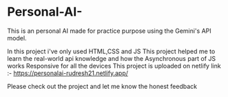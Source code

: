 # Personal-AI-
This is an personal AI made for practice purpose using the Gemini's API model.

In this project i've only used HTML,CSS and JS
This project helped me to learn the real-world api knowledge and how the Asynchronous part of JS works
Responsive for all the devices
This project is uploaded on netlify 
link :- https://personalai-rudresh21.netlify.app/

Please check out the project and let me know the honest feedback 
